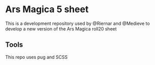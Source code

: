 # Ars Magica 5 sheet

This is a development repository used by @Riernar and @Medieve to develop a new version of the Ars Magica  roll20 sheet

## Tools
This repo uses pug and SCSS